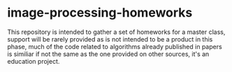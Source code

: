 image-processing-homeworks
==========================

This repository is intended to gather a set of homeworks for a master class, support will be rarely provided as is not intended to be a product in this phase, much of the code related to algorithms already published in papers is similiar if not the same as the one provided on other sources, it's an education project.